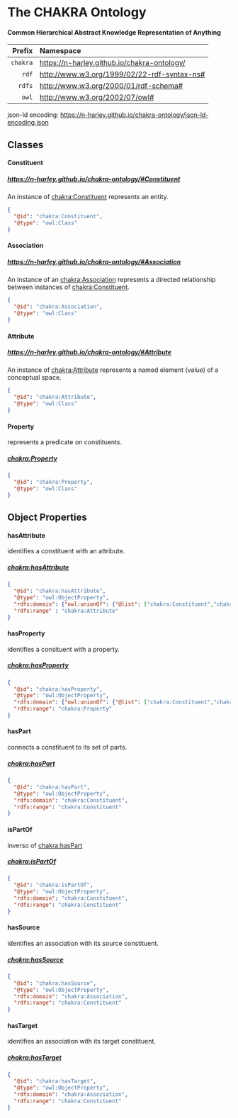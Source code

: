 # The CHAKRA Ontology

#### Common Hierarchical Abstract Knowledge Representation of Anything

|Prefix | Namespace | 
| ---: | :--- |
| `chakra` | <https://n-harley.github.io/chakra-ontology/> |
| `rdf` | <http://www.w3.org/1999/02/22-rdf-syntax-ns#> |
| `rdfs` | <http://www.w3.org/2000/01/rdf-schema#> |
| `owl` | <http://www.w3.org/2002/07/owl#> |

json-ld encoding: <https://n-harley.github.io/chakra-ontology/json-ld-encoding.json>

## Classes

#### Constituent

##### <https://n-harley.github.io/chakra-ontology/#Constituent>

An instance of [chakra:Constituent](https://n-harley.github.io/chakra-ontology/#Constituent) represents an entity.

```json
{
  "@id": "chakra:Constituent",
  "@type": "owl:Class"
}
```

#### Association

##### <https://n-harley.github.io/chakra-ontology/#Association>

An instance of an [chakra:Association](https://n-harley.github.io/chakra-ontology/#Association) represents a directed relationship between instances of [chakra:Constituent](https://n-harley.github.io/chakra-ontology/#Constituent). 

```json
{
  "@id": "chakra:Association",
  "@type": "owl:Class"
}
```

#### Attribute

##### <https://n-harley.github.io/chakra-ontology/#Attribute>

An instance of [chakra:Attribute](https://n-harley.github.io/chakra-ontology/#Attribute) represents a named element (value) of a conceptual space. 

```json
{
  "@id": "chakra:Attribute",
  "@type": "owl:Class"
}
```

#### Property

represents a predicate on constituents.

##### [chakra:Property](https://n-harley.github.io/chakra-ontology/#Property)

```json
{
  "@id": "chakra:Property",
  "@type": "owl:Class"
}
```

## Object Properties

#### hasAttribute

identifies a constituent with an attribute.

##### [chakra:hasAttribute](https://n-harley.github.io/chakra-ontology/#hasAttribute)

```json
{
  "@id": "chakra:hasAttribute",
  "@type": "owl:ObjectProperty",
  "rdfs:domain": {"owl:unionOf": {"@list": ["chakra:Constituent","chakra:Association"]},
  "rdfs:range" : "chakra:Attribute"
}
```

#### hasProperty

identifies a consituent with a property.

##### [chakra:hasProperty](https://n-harley.github.io/chakra-ontology/#hasProperty)

```json
{
  "@id": "chakra:hasProperty",
  "@type": "owl:ObjectProperty",
  "rdfs:domain": {"owl:unionOf": {"@list": ["chakra:Constituent","chakra:Association"]},
  "rdfs:range": "chakra:Property"
}
```

#### hasPart

connects a constituent to its set of parts.

##### [chakra:hasPart](https://n-harley.github.io/chakra-ontology/#hasPart)

```json
{
  "@id": "chakra:hasPart",
  "@type": "owl:ObjectProperty",
  "rdfs:domain": "chakra:Constituent",
  "rdfs:range": "chakra:Constituent"
}
```

#### isPartOf

inverso of [chakra:hasPart](https://n-harley.github.io/chakra-ontology/#hasPart)

##### [chakra:isPartOf](https://n-harley.github.io/chakra-ontology/#isPartOf)

```json
{
  "@id": "chakra:isPartOf",
  "@type": "owl:ObjectProperty",
  "rdfs:domain": "chakra:Constituent",
  "rdfs:range": "chakra:Constituent"
}
```

#### hasSource

identifies an association with its source constituent.

##### [chakra:hasSource](https://n-harley.github.io/chakra-ontology/#hasSource)

```json
{
  "@id": "chakra:hasSource",
  "@type": "owl:ObjectProperty",
  "rdfs:domain": "chakra:Association",
  "rdfs:range": "chakra:Constituent"
}
```

#### hasTarget

identifies an association with its target constituent.

##### [chakra:hasTarget](https://n-harley.github.io/chakra-ontology/#hasTarget)

```json
{
  "@id": "chakra:hasTarget",
  "@type": "owl:ObjectProperty",
  "rdfs:domain": "chakra:Association",
  "rdfs:range": "chakra:Constituent"
}
```
